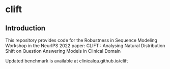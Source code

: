 # clift

## Introduction

This repository provides code for the Robustness in Sequence Modeling Workshop in the NeurIPS 2022 paper: CLIFT : Analysing Natural Distribution Shift on Question Answering Models in Clinical Domain

Updated benchmark is available at clinicalqa.github.io/clift

